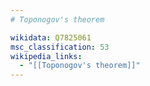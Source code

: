 ```yaml
---
# Toponogov's theorem

wikidata: Q7825061
msc_classification: 53
wikipedia_links:
  - "[[Toponogov's theorem]]"
---
```

